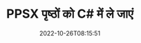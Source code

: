 ---
############################# Static ############################
layout: "auto-gen-merger"
date: 2022-10-26T08:15:51
draft: false
otherformats: pptx rtf tex vdx vsdm vsdx vssm vssx vstm vstx vsx vtx xlam xls xlsb xlsm

############################# Head ############################
head_title: "PPSX पेजों को C# में ले जाएं"
head_description: "दस्तावेज़ विलय API का उपयोग करके C# में PPSX दस्तावेज़ के पृष्ठों को किसी भी स्थिति में ले जाएं।"

############################# Header ############################
title: "PPSX पृष्ठों को C# में ले जाएं"
description: "{{उत्पादनाम}} कोड की कुछ पंक्तियों के साथ PPSX पृष्ठों को स्थानांतरित करें।"
bg_image: "https://cms.admin.containerize.com/templates/aspose/App_Themes/V3/images/bg/header1.png"
bg_overlay: false
button:
    enable: true
    icon: "fas fa-arrow-down"
    label: "नि: शुल्क परीक्षण डाउनलोड करें"
    link: "https://downloads.groupdocs.com/merger/net"

############################# SubMenu ############################
submenu:
    enable: true

    left:
        img_alt: "GroupDocs.Merger for .NET"
        image: "https://cms.admin.containerize.com/templates/groupdocs/images/product-logos/90x90-noborder/groupdocs-merger-net.png"
        product: "GroupDocs.Merger"
        platform: ".NET"

    middle:
        button:

            # button loop
            - link: "https://apireference.groupdocs.com/merger/net"
              text: "एपीआई संदर्भ"

            # button loop
            - link: "https://github.com/groupdocs-merger"
              text: "कोड उदाहरण"

            # button loop
            - link: "https://products.groupdocs.app/merger/family"
              text: "लाइव डेमो"

            # button loop
            - link: "https://purchase.groupdocs.com/pricing/merger/net"
              text: "मूल्य निर्धारण"

    right:
        link_download: "https://downloads.groupdocs.com/merger"
        link_learn: "https://docs.groupdocs.com/merger/net"
        link_buy: "https://purchase.groupdocs.com"

############################# About ############################
about:
    enable: true
    title: "GroupDocs.Merger for .NET API के बारे में"
    content: |
        [GroupDocs.Merger for .NET](/hi/merger/net/) PDF, Microsoft Office (Word, Excel, PowerPoint) सहित दस्तावेज़ स्वरूपों की एक विस्तृत श्रृंखला के बीच सुरक्षित रूप से मर्ज और विभाजित करने का एक सरल समाधान प्रदान करता है , OneNote), OpenDocument, HTML, चित्र और कई अन्य .NET अनुप्रयोगों के भीतर। कोड की केवल कुछ पंक्तियों को जोड़कर, कई दस्तावेज़ संचालन करें जैसे कि दस्तावेज़ों के भीतर पृष्ठों के उन्मुखीकरण को स्थानांतरित करना, हटाना, घुमाना, स्वैप करना, निकालना या बदलना। दस्तावेज़ मर्ज करने वाला एपीआई पृष्ठ पर दस्तावेज़ संरचना, स्वरूपण और सामग्री का विश्लेषण करने के लिए छवि के रूप में दस्तावेज़ पृष्ठों का पूर्वावलोकन करने का भी समर्थन करता है।
        
        GroupDocs.Merger API कॉर्पोरेट समाधानों के लिए एक सही विकल्प है जिसके लिए फ़ाइल पेज मूविंग सुविधाओं की आवश्यकता होती है। ये एपीआई .NET Framework, .NET Standard, .NET Core, Mono सहित सभी प्रमुख ऑपरेटिंग सिस्टम और प्लेटफॉर्म पर अच्छी तरह से समर्थित हैं।

############################# Steps ############################
steps:
    enable: true
    title_left: "PPSX फ़ाइल पृष्ठों को .NET में ले जाएं"
    content_left: |
        [GroupDocs.Merger for .NET](/hi/merger/net/) कुछ आसान चरणों को लागू करके C# डेवलपर्स के लिए एक PPSX फ़ाइल के भीतर पृष्ठों को स्थानांतरित करना आसान बनाता है। .
        
        * वर्तमान और नई पृष्ठ संख्या निर्दिष्ट करने के लिए **मूवऑप्शन** प्रारंभ करें।
        * **विलय** का नया उदाहरण बनाएं और स्रोत दस्तावेज़ पथ को कंस्ट्रक्टर पैरामीटर के रूप में पास करें।
        * **मूवपेज** पर कॉल करें और **मूवऑप्शन** ऑब्जेक्ट पास करें।
        * **सहेजें** पर कॉल करें और परिणामी दस्तावेज़ को सहेजने के लिए फ़ाइल पथ निर्दिष्ट करें।

    title_right: "सिस्टम आवश्यकताएं"
    content_right: |
        GroupDocs.Merger for .NET API सभी प्रमुख प्लेटफॉर्म और ऑपरेटिंग सिस्टम पर समर्थित हैं। नीचे दिए गए कोड को निष्पादित करने से पहले, कृपया सुनिश्चित करें कि आपके सिस्टम पर निम्नलिखित पूर्वापेक्षाएँ स्थापित हैं।

        * ऑपरेटिंग सिस्टम: माइक्रोसॉफ्ट विंडोज, लिनक्स, मैकओएस
        * विकास परिवेश: Visual Studio, Xamarin, MonoDevelop
        * फ़्रेमवर्क: .NET Framework, .NET Standard, .NET Core, Mono
        * [NuGet](https://www.nuget.org/packages/groupdocs.merger) से GroupDocs.Merger for .NET का नवीनतम संस्करण डाउनलोड करें
         
    code: |
     {{% merger/additional-styles %}}
     {{< merger/code-merger title="C# उदाहरण कोड का उपयोग करके PPSX फ़ाइल पृष्ठों को कैसे स्थानांतरित करें">}}

        ```csharp    
        // GroupDocs.Merger API का उपयोग करके PPSX फ़ाइल पृष्ठों को स्थानांतरित करें
        int pageNumber = 6;
        int newPageNumber = 1;

        // वर्तमान और नई पृष्ठ संख्या निर्दिष्ट करने के लिए MoveOptions वर्ग को प्रारंभ करें
        MoveOptions moveOptions = new MoveOptions(pageNumber, newPageNumber);

        // इनपुट PPSX दस्तावेज़ के साथ त्वरित विलय
        using (Merger merger = new Merger("input.ppsx"))
          {
            // MovePage विधि को कॉल करें और उस पर MoveOptions ऑब्जेक्ट पास करें
            merger.MovePage(moveOptions);
    
            // सहेजें विधि को कॉल करें और आउटपुट दस्तावेज़ को सहेजने के लिए वांछित फ़ाइल पथ पास करें
            merger.Save("output.ppsx");
          }
        ```
     {{< /merger/code-merger >}}

############################# Demos ############################
demos:
    enable: true
    title: "लाइव डेमो - PPSX पेज ऑनलाइन ले जाएं"
    content: |
       [GroupDocs.Merger Live Demos](https://products.groupdocs.app/splitter/move-pages/ppsx) वेबसाइट पर जाकर PPSX फ़ाइल पेजों को अभी मूव करें।
       लाइव डेमो के निम्नलिखित लाभ हैं।
        
############################# About Formats ############################
about_formats:
    enable: true

############################# More Formats ############################
more_formats:
    enable: true
    title: "अन्य दस्तावेज़ स्वरूपों के पृष्ठ ले जाएँ"
    content: |
        फ़ाइल स्वरूपों और छवियों के लिए .NET दस्तावेज़ विलय और विभाजित API। नीचे बताए अनुसार कुछ लोकप्रिय फ़ाइल स्वरूपों को स्थानांतरित करें।

############################# Back to top ###############################
back_to_top:
    enable: true
---